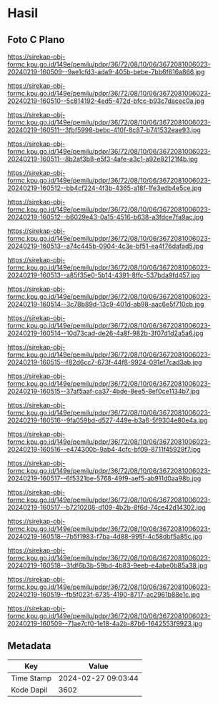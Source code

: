 # Hasil

## Foto C Plano

https://sirekap-obj-formc.kpu.go.id/149e/pemilu/pdpr/36/72/08/10/06/3672081006023-20240219-160509--9ae1cfd3-ada9-405b-bebe-7bb6f616a866.jpg

https://sirekap-obj-formc.kpu.go.id/149e/pemilu/pdpr/36/72/08/10/06/3672081006023-20240219-160510--5c814192-4ed5-472d-bfcc-b93c7dacec0a.jpg

https://sirekap-obj-formc.kpu.go.id/149e/pemilu/pdpr/36/72/08/10/06/3672081006023-20240219-160511--3fbf5998-bebc-410f-8c87-b741532eae93.jpg

https://sirekap-obj-formc.kpu.go.id/149e/pemilu/pdpr/36/72/08/10/06/3672081006023-20240219-160511--8b2af3b8-e5f3-4afe-a3c1-a92e82121f4b.jpg

https://sirekap-obj-formc.kpu.go.id/149e/pemilu/pdpr/36/72/08/10/06/3672081006023-20240219-160512--bb4cf224-4f3b-4365-a18f-1fe3edb4e5ce.jpg

https://sirekap-obj-formc.kpu.go.id/149e/pemilu/pdpr/36/72/08/10/06/3672081006023-20240219-160512--b6029e43-0a15-4516-b638-a3fdce7fa9ac.jpg

https://sirekap-obj-formc.kpu.go.id/149e/pemilu/pdpr/36/72/08/10/06/3672081006023-20240219-160513--a74c445b-0904-4c3e-bf51-ea4f76dafad5.jpg

https://sirekap-obj-formc.kpu.go.id/149e/pemilu/pdpr/36/72/08/10/06/3672081006023-20240219-160513--a85f35e0-5b14-4391-8ffc-537bda9fd457.jpg

https://sirekap-obj-formc.kpu.go.id/149e/pemilu/pdpr/36/72/08/10/06/3672081006023-20240219-160514--3c78b89d-13c9-401d-ab98-aac6e5f710cb.jpg

https://sirekap-obj-formc.kpu.go.id/149e/pemilu/pdpr/36/72/08/10/06/3672081006023-20240219-160514--10d73cad-de26-4a8f-982b-3f07d1d2a5a6.jpg

https://sirekap-obj-formc.kpu.go.id/149e/pemilu/pdpr/36/72/08/10/06/3672081006023-20240219-160515--f82d6cc7-673f-44f8-9924-091ef7cad3ab.jpg

https://sirekap-obj-formc.kpu.go.id/149e/pemilu/pdpr/36/72/08/10/06/3672081006023-20240219-160515--37af5aaf-ca37-4bde-8ee5-8ef0ce1134b7.jpg

https://sirekap-obj-formc.kpu.go.id/149e/pemilu/pdpr/36/72/08/10/06/3672081006023-20240219-160516--9fa059bd-d527-449e-b3a6-5f9304e80e4a.jpg

https://sirekap-obj-formc.kpu.go.id/149e/pemilu/pdpr/36/72/08/10/06/3672081006023-20240219-160516--e474300b-9ab4-4cfc-bf09-8711f45929f7.jpg

https://sirekap-obj-formc.kpu.go.id/149e/pemilu/pdpr/36/72/08/10/06/3672081006023-20240219-160517--6f5321be-5768-49f9-aef5-ab911d0aa98b.jpg

https://sirekap-obj-formc.kpu.go.id/149e/pemilu/pdpr/36/72/08/10/06/3672081006023-20240219-160517--b7210208-d109-4b2b-8f6d-74ce42d14302.jpg

https://sirekap-obj-formc.kpu.go.id/149e/pemilu/pdpr/36/72/08/10/06/3672081006023-20240219-160518--7b5f1983-f7ba-4d88-995f-4c58dbf5a85c.jpg

https://sirekap-obj-formc.kpu.go.id/149e/pemilu/pdpr/36/72/08/10/06/3672081006023-20240219-160518--3fdf6b3b-59bd-4b83-9eeb-e4abe0b85a38.jpg

https://sirekap-obj-formc.kpu.go.id/149e/pemilu/pdpr/36/72/08/10/06/3672081006023-20240219-160519--fb5f023f-6735-4190-8717-ac2961b88e1c.jpg

https://sirekap-obj-formc.kpu.go.id/149e/pemilu/pdpr/36/72/08/10/06/3672081006023-20240219-160509--71ae7cf0-1e18-4a2b-87b6-1642553f9923.jpg


## Metadata

| Key        | Value               |
| ---------- | ------------------- |
| Time Stamp | 2024-02-27 09:03:44 |
| Kode Dapil | 3602                |



